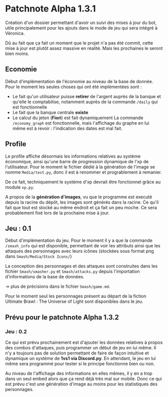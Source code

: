 # Patchnote Alpha 1.3.1
Création d'un dossier permettant d'avoir un suivi des mises à jour du bot, utile principalement pour les ajouts dans le mode de jeu qui sera intégré à Véronica.

Dû au fait que ça fait un moment que le projet n'a pas été commit, cette mise à jour est plutôt assez massive en réalité. Mais les prochaines le seront bien moins.
## Economie
Début d'implémentation de l'économie au niveau de la base de donnée. Pour le moment les seules choses qui ont été implémentées sont :
- Le fait qu'un utilisateur puisse **retirer** de l'argent auprès de la banque et qu'elle le comptabilise, notamment auprès de la commande `/daily` qui est fonctionnelle
- Le fait que la banque centrale **existe**
- Le calcul du jeton (**Fiori**) est fait dynamiquement
La commande `/economy_graph` est fonctionnelle, mais l'affichage du graphe en lui même est à revoir : l'indication des dates est mal fait.

## Profile
Le profile affiche désormais les informations relatives au système économique, ainsi qu'une barre de progression dynamique de l'xp de l'utilisateur. Pour le moment le fichier dédié à la génération de l'image se nomme `Media/test.py`, donc il est à renommer et prograblement à remanier.

De ce fait, techniquement le système d'xp devrait être fonctionnel grâce au module `xp.py`.

A propos de la **génération d'images**, vu que le programme est executé depuis la racine du dépôt, les images sont générés dans la racine. Ce qu'il fait que tout est stocké au même endroit et ça fait un peu moche. Ce sera probablement fixé lors de la prochaine mise à jour.

## Jeu : 0.1
Début d'implémentation du jeu. Pour le moment il y a que la commande `/smash_info` qui est disponible, permettant de voir les attributs ainsi que les attaques des personnages avec leurs icônes (stockées sous format png dans `Smash/Media/Stock Icons/`)

La conception des personnages et des attaques sont construites dans les fichier `Smash/smasher.py` et `Smash/attacks.py` depuis l'importation d'informations de la base de données.

-> plus de précisions dans le fichier `Smash/game.md`.

Pour le moment seul les personnages présent au départ de la fiction Ultimate Brawl : The Universe of Light sont disponibles dans le jeu.

## Prévu pour le patchnote Alpha 1.3.2
### Jeu : 0.2
Ce qui est prévu prochainement est d'ajouter les données relatives à propos des combos d'attaques, puis programmer un début de jeu en lui même. Il n'y a toujours pas de solution permettant de faire de façon intuitive et dynamique un système de **1vs1 via Discord.py**. En attendant, le jeu en lui même sera programmé pour tester si le principe fonctionne bien ou non.

Au niveau de l'affichage des informations en elles mêmes, il y en a trop dans un seul embed alors que ça rend déjà très mal sur mobile. Donc ce qui est prévu c'est une génération d'image au moins pour les statistiques des personnages.